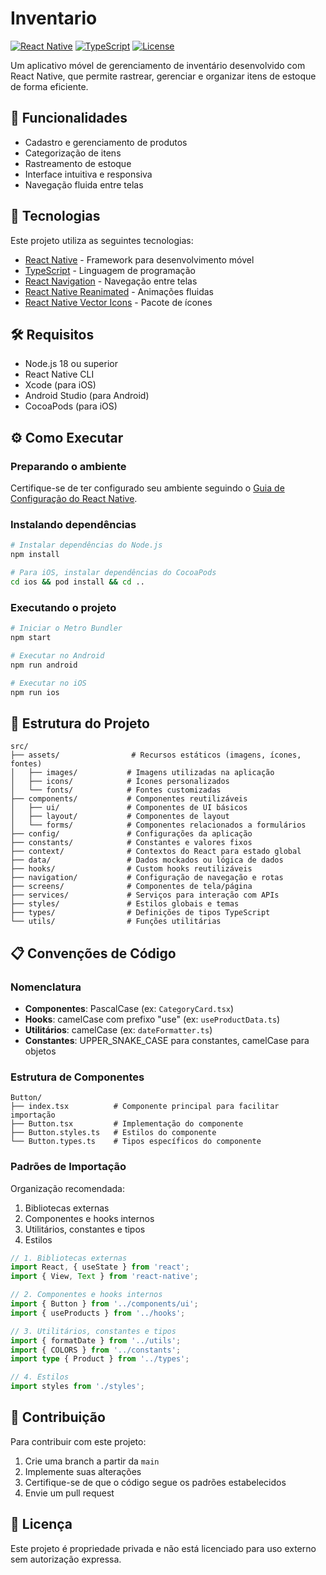 # Inventario

[![React Native](https://img.shields.io/badge/React%20Native-0.78.0-blue.svg)](https://reactnative.dev/)
[![TypeScript](https://img.shields.io/badge/TypeScript-5.0.4-blue.svg)](https://www.typescriptlang.org/)
[![License](https://img.shields.io/badge/License-Private-red.svg)]()

Um aplicativo móvel de gerenciamento de inventário desenvolvido com React Native, que permite rastrear, gerenciar e organizar itens de estoque de forma eficiente.

## 📱 Funcionalidades

- Cadastro e gerenciamento de produtos
- Categorização de itens
- Rastreamento de estoque
- Interface intuitiva e responsiva
- Navegação fluida entre telas

## 🚀 Tecnologias

Este projeto utiliza as seguintes tecnologias:

- [React Native](https://reactnative.dev/) - Framework para desenvolvimento móvel
- [TypeScript](https://www.typescriptlang.org/) - Linguagem de programação
- [React Navigation](https://reactnavigation.org/) - Navegação entre telas
- [React Native Reanimated](https://docs.swmansion.com/react-native-reanimated/) - Animações fluidas
- [React Native Vector Icons](https://github.com/oblador/react-native-vector-icons) - Pacote de ícones

## 🛠️ Requisitos

- Node.js 18 ou superior
- React Native CLI
- Xcode (para iOS)
- Android Studio (para Android)
- CocoaPods (para iOS)

## ⚙️ Como Executar

### Preparando o ambiente

Certifique-se de ter configurado seu ambiente seguindo o [Guia de Configuração do React Native](https://reactnative.dev/docs/environment-setup).

### Instalando dependências

```bash
# Instalar dependências do Node.js
npm install

# Para iOS, instalar dependências do CocoaPods
cd ios && pod install && cd ..
```

### Executando o projeto

```bash
# Iniciar o Metro Bundler
npm start

# Executar no Android
npm run android

# Executar no iOS
npm run ios
```

## 📂 Estrutura do Projeto

```
src/
├── assets/                # Recursos estáticos (imagens, ícones, fontes)
│   ├── images/           # Imagens utilizadas na aplicação
│   ├── icons/            # Ícones personalizados
│   └── fonts/            # Fontes customizadas
├── components/           # Componentes reutilizáveis
│   ├── ui/               # Componentes de UI básicos
│   ├── layout/           # Componentes de layout
│   └── forms/            # Componentes relacionados a formulários
├── config/               # Configurações da aplicação
├── constants/            # Constantes e valores fixos
├── context/              # Contextos do React para estado global
├── data/                 # Dados mockados ou lógica de dados
├── hooks/                # Custom hooks reutilizáveis
├── navigation/           # Configuração de navegação e rotas
├── screens/              # Componentes de tela/página
├── services/             # Serviços para interação com APIs
├── styles/               # Estilos globais e temas
├── types/                # Definições de tipos TypeScript
└── utils/                # Funções utilitárias
```

## 📋 Convenções de Código

### Nomenclatura

- **Componentes**: PascalCase (ex: `CategoryCard.tsx`)
- **Hooks**: camelCase com prefixo "use" (ex: `useProductData.ts`)
- **Utilitários**: camelCase (ex: `dateFormatter.ts`)
- **Constantes**: UPPER_SNAKE_CASE para constantes, camelCase para objetos

### Estrutura de Componentes

```
Button/
├── index.tsx          # Componente principal para facilitar importação
├── Button.tsx         # Implementação do componente
├── Button.styles.ts   # Estilos do componente
└── Button.types.ts    # Tipos específicos do componente
```

### Padrões de Importação

Organização recomendada:
1. Bibliotecas externas
2. Componentes e hooks internos
3. Utilitários, constantes e tipos
4. Estilos

```typescript
// 1. Bibliotecas externas
import React, { useState } from 'react';
import { View, Text } from 'react-native';

// 2. Componentes e hooks internos
import { Button } from '../components/ui';
import { useProducts } from '../hooks';

// 3. Utilitários, constantes e tipos
import { formatDate } from '../utils';
import { COLORS } from '../constants';
import type { Product } from '../types';

// 4. Estilos
import styles from './styles';
```

## 🤝 Contribuição

Para contribuir com este projeto:

1. Crie uma branch a partir da `main`
2. Implemente suas alterações
3. Certifique-se de que o código segue os padrões estabelecidos
4. Envie um pull request

## 📄 Licença

Este projeto é propriedade privada e não está licenciado para uso externo sem autorização expressa.
